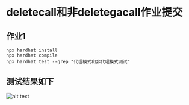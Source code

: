 # deletecall和非deletegacall作业提交


## 作业1

```shell
npx hardhat install
npx hardhat compile
npx hardhat test --grep "代理模式和非代理模式测试"
```

## 测试结果如下

![alt text](/public/image.png)
